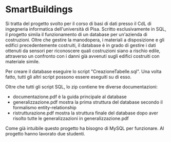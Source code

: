 # SmartBuildings

Si tratta del progetto svolto per il corso di basi di dati presso il CdL di ingegneria informatica dell'università di Pisa. Scritto esclusivamente in SQL, il progetto simila il funzionamento di un database per un'azienda di costruzioni.
Oltre che gestire la manodopera, i materiali a disposizione e gli edifici precedentemente costruiti, il database è in grado di gestire i dati ottenuti da sensori per riconoscere quali costruzioni siano a rischio edile, attraverso un confronto con i danni già avvenuti sugli edifici costruiti con materiale simile.

Per creare il database eseguire lo script "CreazioneTabelle.sql". Una volta fatto, tutti gli altri script possono essere eseguiti su di esso.

Oltre che tutti gli script SQL, lo zip contiene tre diverse documentazioni:
- documentazione.pdf è la guida principale al database
- generalizzazione.pdf mostra la prima struttura del database secondo il formalismo entity-relationship
- ristrutturazione.pdf mostra la struttura finale del database dopo aver risolto tutte le generalizzazioni in generalizzazione.pdf

Come già intuibile questo progetto ha bisogno di MySQL per funzionare.
Al progetto hanno lavorato due studenti.
